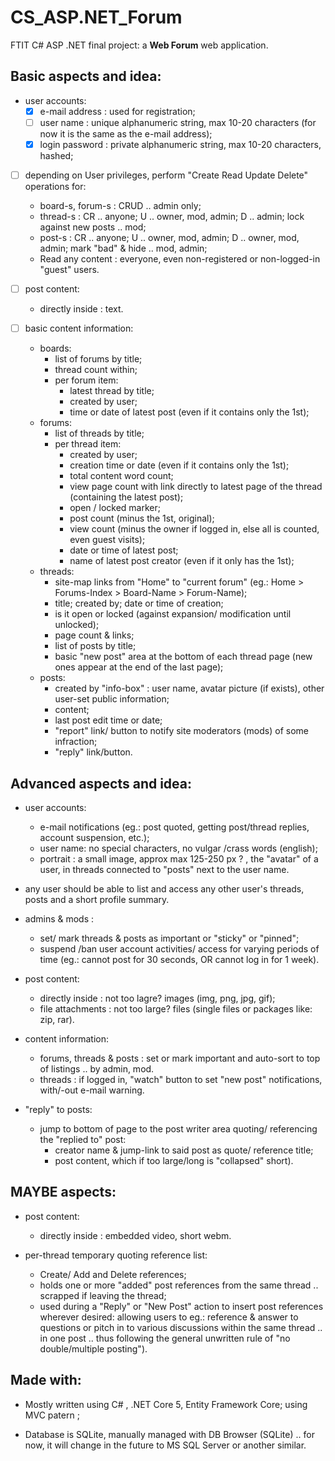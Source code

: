 # CS_ASP.NET_Forum
FTIT C# ASP .NET final project: a __Web Forum__ web application.

## Basic aspects and idea:
* user accounts:
  - [x] e-mail address : used for registration;
  - [ ] user name : unique alphanumeric string, max 10-20 characters (for now it is the same as the e-mail address);
  - [x] login password : private alphanumeric string, max 10-20 characters, hashed;

* [ ] depending on User privileges, perform "Create Read Update Delete" operations for:
  - board-s, forum-s : CRUD .. admin only;
  - thread-s : CR .. anyone; U .. owner, mod, admin; D .. admin; lock against new posts .. mod;
  - post-s : CR .. anyone; U .. owner, mod, admin; D .. owner, mod, admin; mark "bad" & hide .. mod, admin;
  - Read any content : everyone, even non-registered or non-logged-in "guest" users.

* [ ] post content:
  - directly inside : text.

* [ ] basic content information:
  - boards:
	- list of forums by title;
	- thread count within;
	- per forum item:
	  - latest thread by title;
	  - created by user;
	  - time or date of latest post (even if it contains only the 1st);
  - forums:
    - list of threads by title;
	- per thread item:
	  - created by user;
	  - creation time or date (even if it contains only the 1st);
	  - total content word count;
	  - view page count with link directly to latest page of the thread (containing the latest post);
	  - open / locked marker;
	  - post count (minus the 1st, original);
	  - view count (minus the owner if logged in, else all is counted, even guest visits);
	  - date or time of latest post;
	  - name of latest post creator (even if it only has the 1st);
  - threads:
    - site-map links from "Home" to "current forum" (eg.: Home > Forums-Index > Board-Name > Forum-Name);
    - title; created by; date or time of creation;
	- is it open or locked (against expansion/ modification until unlocked);
    - page count & links;
	- list of posts by title;
	- basic "new post" area at the bottom of each thread page (new ones appear at the end of the last page);
  - posts:
	- created by "info-box" : user name, avatar picture (if exists), other user-set public information;
	- content;
	- last post edit time or date;
	- "report" link/ button to notify site moderators (mods) of some infraction;
	- "reply" link/button.

## Advanced aspects and idea:
* user accounts:
  - e-mail notifications (eg.: post quoted, getting post/thread replies, account suspension, etc.);
  - user name: no special characters, no vulgar /crass words (english);
  - portrait : a small image, approx max 125-250 px ? , the "avatar" of a user, in threads connected to "posts" next to the user name.

* any user should be able to list and access any other user's threads, posts and a short profile summary.

* admins & mods :
  - set/ mark threads & posts as important or "sticky" or "pinned";
  - suspend /ban user account activities/ access for varying periods of time (eg.: cannot post for 30 seconds, OR cannot log in for 1 week).

* post content:
  - directly inside : not too lagre? images (img, png, jpg, gif);
  - file attachments : not too large? files (single files or packages like: zip, rar).

* content information:
  - forums, threads & posts : set or mark important and auto-sort to top of listings .. by admin, mod.
  - threads : if logged in, "watch" button to set "new post" notifications, with/-out e-mail warning.

* "reply" to posts:
  - jump to bottom of page to the post writer area quoting/ referencing the "replied to" post:
    - creator name & jump-link to said post as quote/ reference title;
    - post content, which if too large/long is "collapsed" short).

## MAYBE aspects:
* post content:
  - directly inside : embedded video, short webm.

* per-thread temporary quoting reference list:
  - Create/ Add and Delete references;
  - holds one or more "added" post references from the same thread .. scrapped if leaving the thread;
  - used during a "Reply" or "New Post" action to insert post references wherever desired: allowing users to eg.: reference & answer to questions or pitch in to various discussions within the same thread .. in one post .. thus following the general unwritten rule of "no double/multiple posting").

## Made with:
* Mostly written using C# , .NET Core 5, Entity Framework Core; using MVC patern ;

* Database is SQLite, manually managed with DB Browser (SQLite) .. for now, it will change in the future to MS SQL Server or another similar.
